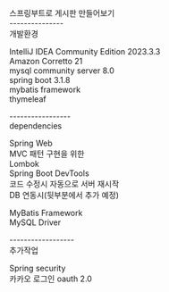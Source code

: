 스프링부트로 게시판 만들어보기</br>
--------------- </br>
 개발환경 </br>

IntelliJ IDEA Community Edition 2023.3.3 </br>
Amazon Corretto 21 </br>
mysql community server 8.0 </br>
spring boot 3.1.8 </br>
mybatis framework </br>
thymeleaf</br>

----------------- </br>
 dependencies  </br>

Spring Web </br>
MVC 패턴 구현을 위한</br>
Lombok </br>
Spring Boot DevTools </br>
코드 수정시 자동으로 서버 재시작 </br>
DB 연동시(뒷부분에서 추가 예정) </br>

MyBatis Framework </br>
MySQL Driver </br>

------------------ </br>
추가작업  </br>

Spring security   </br>
카카오 로그인 oauth 2.0   </br>

 
 

